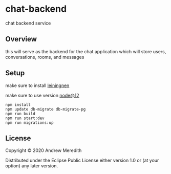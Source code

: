 # chat-backend

chat backend service

## Overview

this will serve as the backend for the chat application
which will store users, conversations, rooms, and messages

## Setup

make sure to install [leiningnen](https://leiningen.org/)

make sure to use version [node@12](https://nodejs.org/en/download/releases/)

```shell
npm install
npm update db-migrate db-migrate-pg
npm run build
npm run start:dev
npm run migrations:up
```

## License

Copyright © 2020 Andrew Meredith

Distributed under the Eclipse Public License either version 1.0 or (at your option) any later version.
